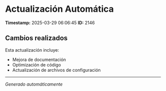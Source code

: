 # Actualización Automática

**Timestamp:** 2025-03-29 06:06:45
**ID:** 2146

## Cambios realizados

Esta actualización incluye:
- Mejora de documentación
- Optimización de código
- Actualización de archivos de configuración

---
*Generado automáticamente*
